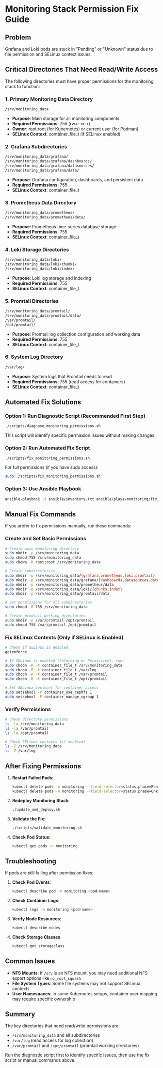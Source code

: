 # Monitoring Stack Permission Fix Guide

## Problem
Grafana and Loki pods are stuck in "Pending" or "Unknown" status due to file permission and SELinux context issues.

## Critical Directories That Need Read/Write Access

The following directories must have proper permissions for the monitoring stack to function:

### 1. Primary Monitoring Data Directory
```bash
/srv/monitoring_data
```
- **Purpose**: Main storage for all monitoring components
- **Required Permissions**: 755 (rwxr-xr-x)
- **Owner**: root:root (for Kubernetes) or current user (for Podman)
- **SELinux Context**: container_file_t (if SELinux enabled)

### 2. Grafana Subdirectories
```bash
/srv/monitoring_data/grafana/
/srv/monitoring_data/grafana/dashboards/
/srv/monitoring_data/grafana/datasources/
/srv/monitoring_data/grafana/data/
```
- **Purpose**: Grafana configuration, dashboards, and persistent data
- **Required Permissions**: 755
- **SELinux Context**: container_file_t

### 3. Prometheus Data Directory
```bash
/srv/monitoring_data/prometheus/
/srv/monitoring_data/prometheus/data/
```
- **Purpose**: Prometheus time-series database storage
- **Required Permissions**: 755
- **SELinux Context**: container_file_t

### 4. Loki Storage Directories
```bash
/srv/monitoring_data/loki/
/srv/monitoring_data/loki/chunks/
/srv/monitoring_data/loki/index/
```
- **Purpose**: Loki log storage and indexing
- **Required Permissions**: 755
- **SELinux Context**: container_file_t

### 5. Promtail Directories
```bash
/srv/monitoring_data/promtail/
/srv/monitoring_data/promtail/data/
/var/promtail/
/opt/promtail/
```
- **Purpose**: Promtail log collection configuration and working data
- **Required Permissions**: 755
- **SELinux Context**: container_file_t

### 6. System Log Directory
```bash
/var/log/
```
- **Purpose**: System logs that Promtail needs to read
- **Required Permissions**: 755 (read access for containers)
- **SELinux Context**: container_file_t

## Automated Fix Solutions

### Option 1: Run Diagnostic Script (Recommended First Step)
```bash
./scripts/diagnose_monitoring_permissions.sh
```
This script will identify specific permission issues without making changes.

### Option 2: Run Automated Fix Script
```bash
./scripts/fix_monitoring_permissions.sh
```
For full permissions (if you have sudo access):
```bash
sudo ./scripts/fix_monitoring_permissions.sh
```

### Option 3: Use Ansible Playbook
```bash
ansible-playbook -i ansible/inventory.txt ansible/plays/monitoring/fix_selinux_contexts.yaml
```

## Manual Fix Commands

If you prefer to fix permissions manually, run these commands:

### Create and Set Basic Permissions
```bash
# Create main monitoring directory
sudo mkdir -p /srv/monitoring_data
sudo chmod 755 /srv/monitoring_data
sudo chown -R root:root /srv/monitoring_data

# Create subdirectories
sudo mkdir -p /srv/monitoring_data/{grafana,prometheus,loki,promtail}
sudo mkdir -p /srv/monitoring_data/grafana/{dashboards,datasources,data}
sudo mkdir -p /srv/monitoring_data/prometheus/data
sudo mkdir -p /srv/monitoring_data/loki/{chunks,index}
sudo mkdir -p /srv/monitoring_data/promtail/data

# Set permissions for all subdirectories
sudo chmod -R 755 /srv/monitoring_data

# Create promtail working directories
sudo mkdir -p /var/promtail /opt/promtail
sudo chmod 755 /var/promtail /opt/promtail
```

### Fix SELinux Contexts (Only if SELinux is Enabled)
```bash
# Check if SELinux is enabled
getenforce

# If SELinux is enabled (Enforcing or Permissive), run:
sudo chcon -R -t container_file_t /srv/monitoring_data
sudo chcon -R -t container_file_t /var/log
sudo chcon -R -t container_file_t /var/promtail
sudo chcon -R -t container_file_t /opt/promtail

# Set SELinux booleans for container access
sudo setsebool -P container_use_cephfs 1
sudo setsebool -P container_manage_cgroup 1
```

### Verify Permissions
```bash
# Check directory permissions
ls -la /srv/monitoring_data
ls -la /var/promtail
ls -la /opt/promtail

# Check SELinux contexts (if enabled)
ls -Z /srv/monitoring_data
ls -Z /var/log
```

## After Fixing Permissions

1. **Restart Failed Pods**:
   ```bash
   kubectl delete pods -n monitoring --field-selector=status.phase=Pending
   kubectl delete pods -n monitoring --field-selector=status.phase=Unknown
   ```

2. **Redeploy Monitoring Stack**:
   ```bash
   ./update_and_deploy.sh
   ```

3. **Validate the Fix**:
   ```bash
   ./scripts/validate_monitoring.sh
   ```

4. **Check Pod Status**:
   ```bash
   kubectl get pods -n monitoring
   ```

## Troubleshooting

If pods are still failing after permission fixes:

1. **Check Pod Events**:
   ```bash
   kubectl describe pod -n monitoring <pod-name>
   ```

2. **Check Container Logs**:
   ```bash
   kubectl logs -n monitoring <pod-name>
   ```

3. **Verify Node Resources**:
   ```bash
   kubectl describe nodes
   ```

4. **Check Storage Classes**:
   ```bash
   kubectl get storageclass
   ```

## Common Issues

- **NFS Mounts**: If `/srv` is an NFS mount, you may need additional NFS export options like `no_root_squash`
- **File System Types**: Some file systems may not support SELinux contexts
- **User Namespaces**: In some Kubernetes setups, container user mapping may require specific ownership

## Summary

The key directories that need read/write permissions are:
- `/srv/monitoring_data` and all subdirectories
- `/var/log` (read access for log collection)
- `/var/promtail` and `/opt/promtail` (promtail working directories)

Run the diagnostic script first to identify specific issues, then use the fix script or manual commands above.